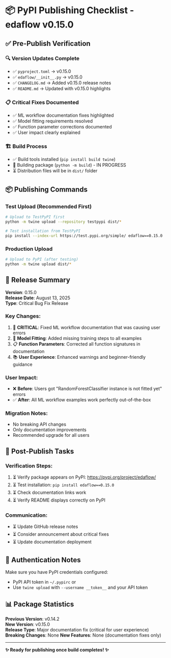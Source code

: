 # 📦 PyPI Publishing Checklist - edaflow v0.15.0

## ✅ Pre-Publish Verification

### 🔍 **Version Updates Complete**
- ✅ `pyproject.toml` → v0.15.0
- ✅ `edaflow/__init__.py` → v0.15.0  
- ✅ `CHANGELOG.md` → Added v0.15.0 release notes
- ✅ `README.md` → Updated with v0.15.0 highlights

### 📋 **Critical Fixes Documented**
- ✅ ML workflow documentation fixes highlighted
- ✅ Model fitting requirements resolved
- ✅ Function parameter corrections documented
- ✅ User impact clearly explained

### 🏗️ **Build Process**
- ✅ Build tools installed (`pip install build twine`)
- 🔄 Building package (`python -m build`) - IN PROGRESS
- ⏳ Distribution files will be in `dist/` folder

## 📦 **Publishing Commands**

### **Test Upload (Recommended First)**
```bash
# Upload to TestPyPI first
python -m twine upload --repository testpypi dist/*

# Test installation from TestPyPI
pip install --index-url https://test.pypi.org/simple/ edaflow==0.15.0
```

### **Production Upload**
```bash
# Upload to PyPI (after testing)
python -m twine upload dist/*
```

## 🎯 **Release Summary**

**Version**: 0.15.0  
**Release Date**: August 13, 2025  
**Type**: Critical Bug Fix Release

### **Key Changes**:
1. 🚨 **CRITICAL**: Fixed ML workflow documentation that was causing user errors
2. 🎯 **Model Fitting**: Added missing training steps to all examples  
3. 📋 **Function Parameters**: Corrected all function signatures in documentation
4. 📚 **User Experience**: Enhanced warnings and beginner-friendly guidance

### **User Impact**:
- ❌ **Before**: Users got "RandomForestClassifier instance is not fitted yet" errors
- ✅ **After**: All ML workflow examples work perfectly out-of-the-box

### **Migration Notes**:
- No breaking API changes
- Only documentation improvements
- Recommended upgrade for all users

## 🚀 **Post-Publish Tasks**

### **Verification Steps**:
1. ⏳ Verify package appears on PyPI: https://pypi.org/project/edaflow/
2. ⏳ Test installation: `pip install edaflow==0.15.0`
3. ⏳ Check documentation links work
4. ⏳ Verify README displays correctly on PyPI

### **Communication**:
- ⏳ Update GitHub release notes
- ⏳ Consider announcement about critical fixes
- ⏳ Update documentation deployment

## 🔐 **Authentication Notes**

Make sure you have PyPI credentials configured:
- PyPI API token in `~/.pypirc` or
- Use `twine upload` with `--username __token__` and your API token

## 📊 **Package Statistics**

**Previous Version**: v0.14.2  
**New Version**: v0.15.0  
**Release Type**: Major documentation fix (critical for user experience)
**Breaking Changes**: None
**New Features**: None (documentation fixes only)

---

**✨ Ready for publishing once build completes! ✨**
